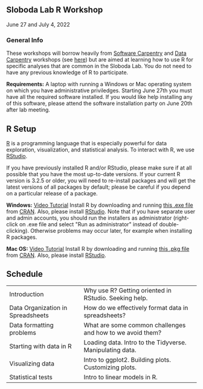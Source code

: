 ## Sloboda Lab R Workshop

June 27 and July 4, 2022

### General Info

These workshops will borrow heavily from [Software Carpentry](https://software-carpentry.org/) and [Data Carpentry](https://datacarpentry.org/lessons/) workshops (see [here](https://jcszamosi.github.io/2017-07-27-McMaster/)) but are aimed at learning how to use R for specific analyses that are common in the Sloboda Lab. You do not need to have any previous knowledge of R to participate. 

**Requirements:** A laptop with running a Windows or Mac operating system on which you have administrative priviledges. Starting June 27th you must have all the required software installed. If you would like help installing any of this software, please attend the software installation party on June 20th after lab meeting. 

## R Setup
[R](http://www.r-project.org/) is a programming language that is especially powerful for data exploration, visualization, and statistical analysis. To interact with R, we use [RStudio](http://www.rstudio.com/).

If you have previously installed R and/or RStudio, please make sure if at all possible that you have the most up-to-date versions. If your current R version is 3.2.5 or older, you will need to re-install packages and will get the latest versions of all packages by default; please be careful if you depend on a particular release of a package.

**Windows:** 
[Video Tutorial](https://www.youtube.com/watch?v=q0PjTAylwoU)
Install R by downloading and running [this .exe file](http://cran.r-project.org/bin/windows/base/release.htm) from [CRAN](http://cran.r-project.org/index.html). Also, please install [RStudio](http://www.rstudio.com/ide/download/desktop). Note that if you have separate user and admin accounts, you should run the installers as administrator (right-click on .exe file and select "Run as administrator" instead of double-clicking). Otherwise problems may occur later, for example when installing R packages.

**Mac OS:**
[Video Tutorial](https://www.youtube.com/watch?v=5-ly3kyxwEg)
Install R by downloading and running [this .pkg file](http://cran.r-project.org/bin/macosx/R-latest.pkg) from [CRAN](http://cran.r-project.org/index.html). Also, please install [RStudio](http://www.rstudio.com/ide/download/desktop).

## Schedule

|  |  |
| --- | --- |
| Introduction   | Why use R? Getting oriented in RStudio. Seeking help.   |
| Data Organization in Spreadsheets      | How do we effectively format data in spreadsheets? |
| Data formatting problems      | What are some common challenges and how to we avoid them?      |
| Starting with data in R   | Loading data. Intro to the Tidyverse. Manipulating data.  |
| Visualizing data   | Intro to ggplot2. Building plots. Customizing plots.  |
| Statistical tests | Intro to linear models in R. |
